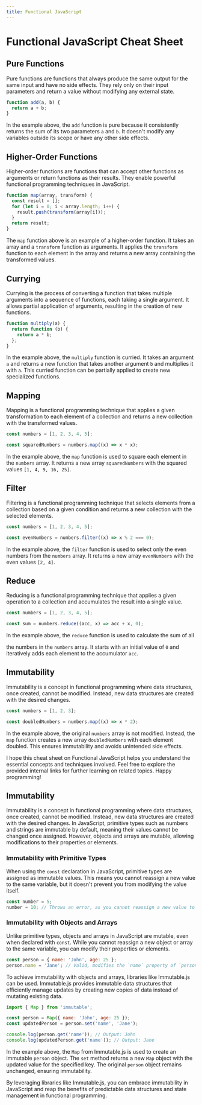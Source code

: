 ```yaml
---
title: Functional JavaScript
--- 
```



# Functional JavaScript Cheat Sheet

## Pure Functions
Pure functions are functions that always produce the same output for the same input and have no side effects. They rely only on their input parameters and return a value without modifying any external state.

```javascript
function add(a, b) {
  return a + b;
}
```

In the example above, the `add` function is pure because it consistently returns the sum of its two parameters `a` and `b`. It doesn't modify any variables outside its scope or have any other side effects.

## Higher-Order Functions
Higher-order functions are functions that can accept other functions as arguments or return functions as their results. They enable powerful functional programming techniques in JavaScript.

```javascript
function map(array, transform) {
  const result = [];
  for (let i = 0; i < array.length; i++) {
    result.push(transform(array[i]));
  }
  return result;
}
```

The `map` function above is an example of a higher-order function. It takes an array and a `transform` function as arguments. It applies the `transform` function to each element in the array and returns a new array containing the transformed values.

## Currying
Currying is the process of converting a function that takes multiple arguments into a sequence of functions, each taking a single argument. It allows partial application of arguments, resulting in the creation of new functions.

```javascript
function multiply(a) {
  return function (b) {
    return a * b;
  };
}
```

In the example above, the `multiply` function is curried. It takes an argument `a` and returns a new function that takes another argument `b` and multiplies it with `a`. This curried function can be partially applied to create new specialized functions.

## Mapping
Mapping is a functional programming technique that applies a given transformation to each element of a collection and returns a new collection with the transformed values.

```javascript
const numbers = [1, 2, 3, 4, 5];

const squaredNumbers = numbers.map((x) => x * x);
```

In the example above, the `map` function is used to square each element in the `numbers` array. It returns a new array `squaredNumbers` with the squared values `[1, 4, 9, 16, 25]`.

## Filter
Filtering is a functional programming technique that selects elements from a collection based on a given condition and returns a new collection with the selected elements.

```javascript
const numbers = [1, 2, 3, 4, 5];

const evenNumbers = numbers.filter((x) => x % 2 === 0);
```

In the example above, the `filter` function is used to select only the even numbers from the `numbers` array. It returns a new array `evenNumbers` with the even values `[2, 4]`.

## Reduce
Reducing is a functional programming technique that applies a given operation to a collection and accumulates the result into a single value.

```javascript
const numbers = [1, 2, 3, 4, 5];

const sum = numbers.reduce((acc, x) => acc + x, 0);
```

In the example above, the `reduce` function is used to calculate the sum of all

 the numbers in the `numbers` array. It starts with an initial value of `0` and iteratively adds each element to the accumulator `acc`.

## Immutability
Immutability is a concept in functional programming where data structures, once created, cannot be modified. Instead, new data structures are created with the desired changes.

```javascript
const numbers = [1, 2, 3];

const doubledNumbers = numbers.map((x) => x * 2);
```

In the example above, the original `numbers` array is not modified. Instead, the `map` function creates a new array `doubledNumbers` with each element doubled. This ensures immutability and avoids unintended side effects.

I hope this cheat sheet on Functional JavaScript helps you understand the essential concepts and techniques involved. Feel free to explore the provided internal links for further learning on related topics. Happy programming!

## Immutability
Immutability is a concept in functional programming where data structures, once created, cannot be modified. Instead, new data structures are created with the desired changes. In JavaScript, primitive types such as numbers and strings are immutable by default, meaning their values cannot be changed once assigned. However, objects and arrays are mutable, allowing modifications to their properties or elements.

### Immutability with Primitive Types
When using the `const` declaration in JavaScript, primitive types are assigned as immutable values. This means you cannot reassign a new value to the same variable, but it doesn't prevent you from modifying the value itself.

```javascript
const number = 5;
number = 10; // Throws an error, as you cannot reassign a new value to `number`
```

### Immutability with Objects and Arrays
Unlike primitive types, objects and arrays in JavaScript are mutable, even when declared with `const`. While you cannot reassign a new object or array to the same variable, you can modify their properties or elements.

```javascript
const person = { name: 'John', age: 25 };
person.name = 'Jane'; // Valid, modifies the `name` property of `person`
```

To achieve immutability with objects and arrays, libraries like Immutable.js can be used. Immutable.js provides immutable data structures that efficiently manage updates by creating new copies of data instead of mutating existing data.

```javascript
import { Map } from 'immutable';

const person = Map({ name: 'John', age: 25 });
const updatedPerson = person.set('name', 'Jane');

console.log(person.get('name')); // Output: John
console.log(updatedPerson.get('name')); // Output: Jane
```

In the example above, the `Map` from Immutable.js is used to create an immutable `person` object. The `set` method returns a new `Map` object with the updated value for the specified key. The original `person` object remains unchanged, ensuring immutability.

By leveraging libraries like Immutable.js, you can embrace immutability in JavaScript and reap the benefits of predictable data structures and state management in functional programming.
